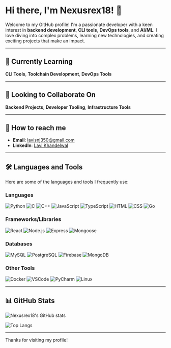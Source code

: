 # Hi there, I'm Nexusrex18! 👋

Welcome to my GitHub profile! I'm a passionate developer with a keen interest in **backend development**, **CLI tools**, **DevOps tools**, and **AI/ML**. I love diving into complex problems, learning new technologies, and creating exciting projects that make an impact.

---

## 🌱 Currently Learning

**CLI Tools**, **Toolchain Development**, **DevOps Tools**

---

## 👀 Looking to Collaborate On

**Backend Projects**, **Developer Tooling**, **Infrastructure Tools**

---

## 📧 How to reach me

- **Email**: [lavisnj350@gmail.com](mailto:lavisnj350@gmail.com)
- **LinkedIn**: [Lavi Khandelwal](https://www.linkedin.com/lavi-khandelwal?_l=en_US)

---

## 🛠️ Languages and Tools

Here are some of the languages and tools I frequently use:

### Languages
![Python](https://img.shields.io/badge/-Python-3776AB?logo=python&logoColor=white&style=flat)
![C](https://img.shields.io/badge/-C-A8B9CC?logo=c&logoColor=white&style=flat)
![C++](https://img.shields.io/badge/-C++-00599C?logo=c%2B%2B&logoColor=white&style=flat)
![JavaScript](https://img.shields.io/badge/-JavaScript-F7DF1E?logo=javascript&logoColor=white&style=flat)
![TypeScript](https://img.shields.io/badge/-TypeScript-007ACC?logo=typescript&logoColor=white&style=flat)
![HTML](https://img.shields.io/badge/-HTML5-E34F26?logo=html5&logoColor=white&style=flat)
![CSS](https://img.shields.io/badge/-CSS3-1572B6?logo=css3&logoColor=white&style=flat)
![Go](https://img.shields.io/badge/-Golang-00ADD8?logo=go&logoColor=white&style=flat)

### Frameworks/Libraries
![React](https://img.shields.io/badge/-React-61DAFB?logo=react&logoColor=white&style=flat)
![Node.js](https://img.shields.io/badge/-Node.js-339933?logo=node.js&logoColor=white&style=flat)
![Express](https://img.shields.io/badge/-Express-000000?logo=express&logoColor=white&style=flat)
![Mongoose](https://img.shields.io/badge/-Mongoose-880000?logoColor=white&style=flat)

### Databases
![MySQL](https://img.shields.io/badge/-MySQL-4479A1?logo=mysql&logoColor=white&style=flat)
![PostgreSQL](https://img.shields.io/badge/-PostgreSQL-336791?logo=postgresql&logoColor=white&style=flat)
![Firebase](https://img.shields.io/badge/-Firebase-FFCA28?logo=firebase&logoColor=white&style=flat)
![MongoDB](https://img.shields.io/badge/-MongoDB-47A248?logo=mongodb&logoColor=white&style=flat)

### Other Tools
![Docker](https://img.shields.io/badge/-Docker-2496ED?logo=docker&logoColor=white&style=flat)
![VSCode](https://img.shields.io/badge/-VS%20Code-007ACC?logo=visual-studio-code&logoColor=white&style=flat)
![PyCharm](https://img.shields.io/badge/-PyCharm-000000?logo=pycharm&logoColor=white&style=flat)
![Linux](https://img.shields.io/badge/-Linux-FCC624?logo=linux&logoColor=white&style=flat)

---

## 📊 GitHub Stats

![Nexusrex18's GitHub stats](https://github-readme-stats.vercel.app/api?username=Nexusrex18&show_icons=true&theme=radical)

![Top Langs](https://github-readme-stats.vercel.app/api/top-langs/?username=Nexusrex18&layout=compact&theme=radical)

---

Thanks for visiting my profile!
